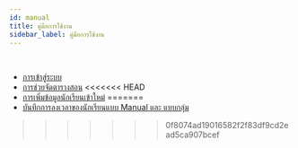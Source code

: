 ```yaml
---
id: manual
title: คู่มือการใช้งาน
sidebar_label: คู่มือการใช้งาน
---
```


<br/>

* [การเข้าสู่ระบบ](/docs/manual-login.html)
* [การช่วยจัดตารางสอน](/docs/manual-timetable.html)
<<<<<<< HEAD
* [การเพิ่มข้อมูลนักเรียนเข้าใหม่](/docs/manual-addstudent.html)
=======
* [บันทึกการลงเวลาของนักเรียนแบบ Manual และ แบบกลุ่ม](/docs/manual-studentclockin.html)
>>>>>>> 0f8074ad19016582f2f83df9cd2ead5ca907bcef
